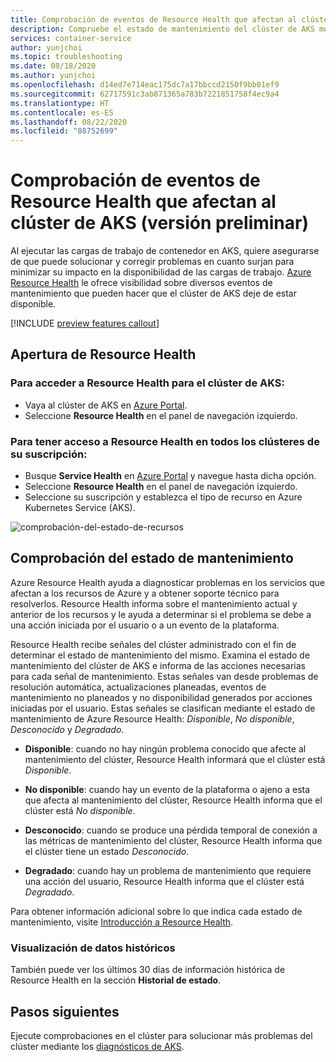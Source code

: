 ```yaml
---
title: Comprobación de eventos de Resource Health que afectan al clúster de AKS (versión preliminar)
description: Compruebe el estado de mantenimiento del clúster de AKS mediante Azure Resource Health.
services: container-service
author: yunjchoi
ms.topic: troubleshooting
ms.date: 08/18/2020
ms.author: yunjchoi
ms.openlocfilehash: d14ed7e714eac175dc7a17bbccd2150f9bb01ef9
ms.sourcegitcommit: 62717591c3ab871365a783b7221851758f4ec9a4
ms.translationtype: HT
ms.contentlocale: es-ES
ms.lasthandoff: 08/22/2020
ms.locfileid: "88752699"
---
```

# <a name="check-for-resource-health-events-impacting-your-aks-cluster-preview"></a>Comprobación de eventos de Resource Health que afectan al clúster de AKS (versión preliminar)


Al ejecutar las cargas de trabajo de contenedor en AKS, quiere asegurarse de que puede solucionar y corregir problemas en cuanto surjan para minimizar su impacto en la disponibilidad de las cargas de trabajo. [Azure Resource Health](https://docs.microsoft.com/azure/service-health/resource-health-overview) le ofrece visibilidad sobre diversos eventos de mantenimiento que pueden hacer que el clúster de AKS deje de estar disponible.

[!INCLUDE [preview features callout](./includes/preview/preview-callout.md)]

## <a name="open-resource-health"></a>Apertura de Resource Health

### <a name="to-access-resource-health-for-your-aks-cluster"></a>Para acceder a Resource Health para el clúster de AKS:

- Vaya al clúster de AKS en [Azure Portal](https://portal.azure.com).
- Seleccione **Resource Health** en el panel de navegación izquierdo.

### <a name="to-access-resource-health-for-all-clusters-on-your-subscription"></a>Para tener acceso a Resource Health en todos los clústeres de su suscripción:

- Busque **Service Health** en [Azure Portal](https://portal.azure.com) y navegue hasta dicha opción.
- Seleccione **Resource Health** en el panel de navegación izquierdo.
- Seleccione su suscripción y establezca el tipo de recurso en Azure Kubernetes Service (AKS).

![comprobación-del-estado-de-recursos](./media/aks-resource-health/resource-health-check.png)

## <a name="check-the-health-status"></a>Comprobación del estado de mantenimiento

Azure Resource Health ayuda a diagnosticar problemas en los servicios que afectan a los recursos de Azure y a obtener soporte técnico para resolverlos. Resource Health informa sobre el mantenimiento actual y anterior de los recursos y le ayuda a determinar si el problema se debe a una acción iniciada por el usuario o a un evento de la plataforma.

Resource Health recibe señales del clúster administrado con el fin de determinar el estado de mantenimiento del mismo. Examina el estado de mantenimiento del clúster de AKS e informa de las acciones necesarias para cada señal de mantenimiento. Estas señales van desde problemas de resolución automática, actualizaciones planeadas, eventos de mantenimiento no planeados y no disponibilidad generados por acciones iniciadas por el usuario. Estas señales se clasifican mediante el estado de mantenimiento de Azure Resource Health: *Disponible*, *No disponible*, *Desconocido* y *Degradado*.

- **Disponible**: cuando no hay ningún problema conocido que afecte al mantenimiento del clúster, Resource Health informará que el clúster está *Disponible*.

- **No disponible**: cuando hay un evento de la plataforma o ajeno a esta que afecta al mantenimiento del clúster, Resource Health informa que el clúster está *No disponible*.

- **Desconocido**: cuando se produce una pérdida temporal de conexión a las métricas de mantenimiento del clúster, Resource Health informa que el clúster tiene un estado *Desconocido*.

- **Degradado**: cuando hay un problema de mantenimiento que requiere una acción del usuario, Resource Health informa que el clúster está *Degradado*.

Para obtener información adicional sobre lo que indica cada estado de mantenimiento, visite [Introducción a Resource Health](https://docs.microsoft.com/azure/service-health/resource-health-overview#health-status).

### <a name="view-historical-data"></a>Visualización de datos históricos

También puede ver los últimos 30 días de información histórica de Resource Health en la sección **Historial de estado**.

## <a name="next-steps"></a>Pasos siguientes

Ejecute comprobaciones en el clúster para solucionar más problemas del clúster mediante los [diagnósticos de AKS](https://docs.microsoft.com/azure/aks/concepts-diagnostics).
